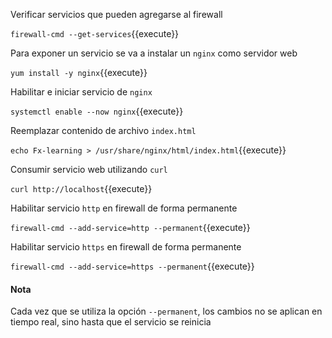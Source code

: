 Verificar servicios que pueden agregarse al firewall

`firewall-cmd --get-services`{{execute}}

Para exponer un servicio se va a instalar un `nginx` como servidor web

`yum install -y nginx`{{execute}}

Habilitar e iniciar servicio de `nginx`

`systemctl enable --now nginx`{{execute}}

Reemplazar contenido de archivo `index.html`

`echo Fx-learning > /usr/share/nginx/html/index.html`{{execute}}

Consumir servicio web utilizando `curl`

`curl http://localhost`{{execute}}

Habilitar servicio `http` en firewall de forma permanente

`firewall-cmd --add-service=http --permanent`{{execute}}

Habilitar servicio `https` en firewall de forma permanente

`firewall-cmd --add-service=https --permanent`{{execute}}

#### Nota
Cada vez que se utiliza la opción `--permanent`, los cambios no se aplican en tiempo real, sino hasta que el servicio se reinicia
